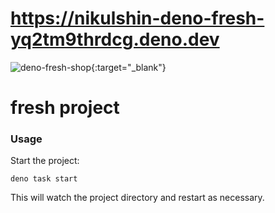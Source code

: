 # https://nikulshin-deno-fresh-yq2tm9thrdcg.deno.dev

![deno-fresh-shop](https://downloader.disk.yandex.ru/preview/221315de2adbd0bbac58fc765c2d807f45fca024ce97a4175485a2179fcac34f/6791745e/sMuAWINMhBDeDKo8cjQXzp7UFGRA9BFmccHZFWYq5UVgfR0PrwyKt5lfUJ62tIVwmV_RmyRWq4WhubASLBUCJA%3D%3D?uid=0&filename=deno-flesh-shop.PNG&disposition=inline&hash=&limit=0&content_type=image%2Fpng&owner_uid=0&tknv=v2&size=2048x2048){:target="_blank"}


# fresh project

### Usage

Start the project:

```
deno task start
```

This will watch the project directory and restart as necessary.
